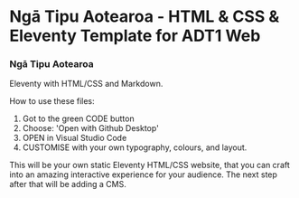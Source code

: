 # Ngā Tipu Aotearoa - HTML & CSS & Eleventy Template for ADT1 Web

### Ngā Tipu Aotearoa
Eleventy with HTML/CSS and Markdown.

How to use these files:
1. Got to the green CODE button
2. Choose: 'Open with Github Desktop'
3. OPEN in Visual Studio Code
4. CUSTOMISE with your own typography, colours, and layout.

This will be your own static Eleventy HTML/CSS website, that you can craft into an amazing interactive experience for your audience.
The next step after that will be adding a CMS.
